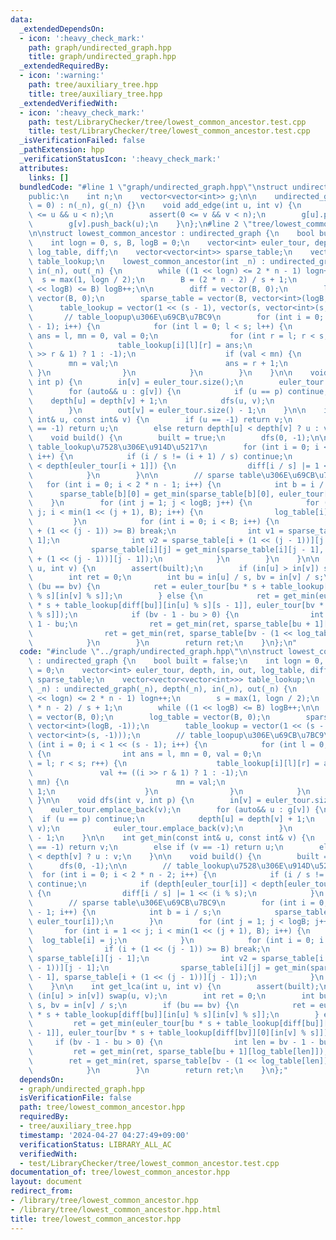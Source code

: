 ```yaml
---
data:
  _extendedDependsOn:
  - icon: ':heavy_check_mark:'
    path: graph/undirected_graph.hpp
    title: graph/undirected_graph.hpp
  _extendedRequiredBy:
  - icon: ':warning:'
    path: tree/auxiliary_tree.hpp
    title: tree/auxiliary_tree.hpp
  _extendedVerifiedWith:
  - icon: ':heavy_check_mark:'
    path: test/LibraryChecker/tree/lowest_common_ancestor.test.cpp
    title: test/LibraryChecker/tree/lowest_common_ancestor.test.cpp
  _isVerificationFailed: false
  _pathExtension: hpp
  _verificationStatusIcon: ':heavy_check_mark:'
  attributes:
    links: []
  bundledCode: "#line 1 \"graph/undirected_graph.hpp\"\nstruct undirected_graph {\n\
    public:\n    int n;\n    vector<vector<int>> g;\n\n    undirected_graph(int _n\
    \ = 0) : n(_n), g(_n) {}\n    void add_edge(int u, int v) {\n        assert(0\
    \ <= u && u < n);\n        assert(0 <= v && v < n);\n        g[u].push_back(v);\n\
    \        g[v].push_back(u);\n    }\n};\n#line 2 \"tree/lowest_common_ancestor.hpp\"\
    \n\nstruct lowest_common_ancestor : undirected_graph {\n    bool built = false;\n\
    \    int logn = 0, s, B, logB = 0;\n    vector<int> euler_tour, depth, in, out,\
    \ log_table, diff;\n    vector<vector<int>> sparse_table;\n    vector<vector<vector<int>>>\
    \ table_lookup;\n    lowest_common_ancestor(int _n) : undirected_graph(_n), depth(_n),\
    \ in(_n), out(_n) {\n        while ((1 << logn) <= 2 * n - 1) logn++;\n      \
    \  s = max(1, logn / 2);\n        B = (2 * n - 2) / s + 1;\n        while ((1\
    \ << logB) <= B) logB++;\n\n        diff = vector(B, 0);\n        log_table =\
    \ vector(B, 0);\n        sparse_table = vector(B, vector<int>(logB, -1));\n  \
    \      table_lookup = vector(1 << (s - 1), vector(s, vector<int>(s, -1)));\n \
    \       // table_loopup\u306E\u69CB\u7BC9\n        for (int i = 0; i < 1 << (s\
    \ - 1); i++) {\n            for (int l = 0; l < s; l++) {\n                int\
    \ ans = l, mn = 0, val = 0;\n                for (int r = l; r < s; r++) {\n \
    \                   table_lookup[i][l][r] = ans;\n                    val += ((i\
    \ >> r & 1) ? 1 : -1);\n                    if (val < mn) {\n                \
    \        mn = val;\n                        ans = r + 1;\n                   \
    \ }\n                }\n            }\n        }\n    }\n\n    void dfs(int v,\
    \ int p) {\n        in[v] = euler_tour.size();\n        euler_tour.emplace_back(v);\n\
    \        for (auto&& u : g[v]) {\n            if (u == p) continue;\n        \
    \    depth[u] = depth[v] + 1;\n            dfs(u, v);\n            euler_tour.emplace_back(v);\n\
    \        }\n        out[v] = euler_tour.size() - 1;\n    }\n\n    int get_min(const\
    \ int& u, const int& v) {\n        if (u == -1) return v;\n        else if (v\
    \ == -1) return u;\n        else return depth[u] < depth[v] ? u : v;\n    }\n\n\
    \    void build() {\n        built = true;\n        dfs(0, -1);\n\n        //\
    \ table_lookup\u7528\u306E\u914D\u5217\n        for (int i = 0; i < 2 * n - 2;\
    \ i++) {\n            if (i / s != (i + 1) / s) continue;\n            if (depth[euler_tour[i]]\
    \ < depth[euler_tour[i + 1]]) {\n                diff[i / s] |= 1 << (i % s);\n\
    \            }\n        }\n\n        // sparse table\u306E\u69CB\u7BC9\n     \
    \   for (int i = 0; i < 2 * n - 1; i++) {\n            int b = i / s;\n      \
    \      sparse_table[b][0] = get_min(sparse_table[b][0], euler_tour[i]);\n    \
    \    }\n        for (int j = 1; j < logB; j++) {\n            for (int i = 1 <<\
    \ j; i < min(1 << (j + 1), B); i++) {\n                log_table[i] = j;\n   \
    \         }\n            for (int i = 0; i < B; i++) {\n                if (i\
    \ + (1 << (j - 1)) >= B) break;\n                int v1 = sparse_table[i][j -\
    \ 1];\n                int v2 = sparse_table[i + (1 << (j - 1))][j - 1];\n   \
    \             sparse_table[i][j] = get_min(sparse_table[i][j - 1], sparse_table[i\
    \ + (1 << (j - 1))][j - 1]);\n            }\n        }\n    }\n\n    int get_lca(int\
    \ u, int v) {\n        assert(built);\n        if (in[u] > in[v]) swap(u, v);\n\
    \        int ret = 0;\n        int bu = in[u] / s, bv = in[v] / s;\n        if\
    \ (bu == bv) {\n            ret = euler_tour[bu * s + table_lookup[diff[bu]][in[u]\
    \ % s][in[v] % s]];\n        } else {\n            ret = get_min(euler_tour[bu\
    \ * s + table_lookup[diff[bu]][in[u] % s][s - 1]], euler_tour[bv * s + table_lookup[diff[bv]][0][in[v]\
    \ % s]]);\n            if (bv - 1 - bu > 0) {\n                int len = bv -\
    \ 1 - bu;\n                ret = get_min(ret, sparse_table[bu + 1][log_table[len]]);\n\
    \                ret = get_min(ret, sparse_table[bv - (1 << log_table[len])][log_table[len]]);\n\
    \            }\n        }\n        return ret;\n    }\n};\n"
  code: "#include \"../graph/undirected_graph.hpp\"\n\nstruct lowest_common_ancestor\
    \ : undirected_graph {\n    bool built = false;\n    int logn = 0, s, B, logB\
    \ = 0;\n    vector<int> euler_tour, depth, in, out, log_table, diff;\n    vector<vector<int>>\
    \ sparse_table;\n    vector<vector<vector<int>>> table_lookup;\n    lowest_common_ancestor(int\
    \ _n) : undirected_graph(_n), depth(_n), in(_n), out(_n) {\n        while ((1\
    \ << logn) <= 2 * n - 1) logn++;\n        s = max(1, logn / 2);\n        B = (2\
    \ * n - 2) / s + 1;\n        while ((1 << logB) <= B) logB++;\n\n        diff\
    \ = vector(B, 0);\n        log_table = vector(B, 0);\n        sparse_table = vector(B,\
    \ vector<int>(logB, -1));\n        table_lookup = vector(1 << (s - 1), vector(s,\
    \ vector<int>(s, -1)));\n        // table_loopup\u306E\u69CB\u7BC9\n        for\
    \ (int i = 0; i < 1 << (s - 1); i++) {\n            for (int l = 0; l < s; l++)\
    \ {\n                int ans = l, mn = 0, val = 0;\n                for (int r\
    \ = l; r < s; r++) {\n                    table_lookup[i][l][r] = ans;\n     \
    \               val += ((i >> r & 1) ? 1 : -1);\n                    if (val <\
    \ mn) {\n                        mn = val;\n                        ans = r +\
    \ 1;\n                    }\n                }\n            }\n        }\n   \
    \ }\n\n    void dfs(int v, int p) {\n        in[v] = euler_tour.size();\n    \
    \    euler_tour.emplace_back(v);\n        for (auto&& u : g[v]) {\n          \
    \  if (u == p) continue;\n            depth[u] = depth[v] + 1;\n            dfs(u,\
    \ v);\n            euler_tour.emplace_back(v);\n        }\n        out[v] = euler_tour.size()\
    \ - 1;\n    }\n\n    int get_min(const int& u, const int& v) {\n        if (u\
    \ == -1) return v;\n        else if (v == -1) return u;\n        else return depth[u]\
    \ < depth[v] ? u : v;\n    }\n\n    void build() {\n        built = true;\n  \
    \      dfs(0, -1);\n\n        // table_lookup\u7528\u306E\u914D\u5217\n      \
    \  for (int i = 0; i < 2 * n - 2; i++) {\n            if (i / s != (i + 1) / s)\
    \ continue;\n            if (depth[euler_tour[i]] < depth[euler_tour[i + 1]])\
    \ {\n                diff[i / s] |= 1 << (i % s);\n            }\n        }\n\n\
    \        // sparse table\u306E\u69CB\u7BC9\n        for (int i = 0; i < 2 * n\
    \ - 1; i++) {\n            int b = i / s;\n            sparse_table[b][0] = get_min(sparse_table[b][0],\
    \ euler_tour[i]);\n        }\n        for (int j = 1; j < logB; j++) {\n     \
    \       for (int i = 1 << j; i < min(1 << (j + 1), B); i++) {\n              \
    \  log_table[i] = j;\n            }\n            for (int i = 0; i < B; i++) {\n\
    \                if (i + (1 << (j - 1)) >= B) break;\n                int v1 =\
    \ sparse_table[i][j - 1];\n                int v2 = sparse_table[i + (1 << (j\
    \ - 1))][j - 1];\n                sparse_table[i][j] = get_min(sparse_table[i][j\
    \ - 1], sparse_table[i + (1 << (j - 1))][j - 1]);\n            }\n        }\n\
    \    }\n\n    int get_lca(int u, int v) {\n        assert(built);\n        if\
    \ (in[u] > in[v]) swap(u, v);\n        int ret = 0;\n        int bu = in[u] /\
    \ s, bv = in[v] / s;\n        if (bu == bv) {\n            ret = euler_tour[bu\
    \ * s + table_lookup[diff[bu]][in[u] % s][in[v] % s]];\n        } else {\n   \
    \         ret = get_min(euler_tour[bu * s + table_lookup[diff[bu]][in[u] % s][s\
    \ - 1]], euler_tour[bv * s + table_lookup[diff[bv]][0][in[v] % s]]);\n       \
    \     if (bv - 1 - bu > 0) {\n                int len = bv - 1 - bu;\n       \
    \         ret = get_min(ret, sparse_table[bu + 1][log_table[len]]);\n        \
    \        ret = get_min(ret, sparse_table[bv - (1 << log_table[len])][log_table[len]]);\n\
    \            }\n        }\n        return ret;\n    }\n};"
  dependsOn:
  - graph/undirected_graph.hpp
  isVerificationFile: false
  path: tree/lowest_common_ancestor.hpp
  requiredBy:
  - tree/auxiliary_tree.hpp
  timestamp: '2024-04-27 04:27:49+09:00'
  verificationStatus: LIBRARY_ALL_AC
  verifiedWith:
  - test/LibraryChecker/tree/lowest_common_ancestor.test.cpp
documentation_of: tree/lowest_common_ancestor.hpp
layout: document
redirect_from:
- /library/tree/lowest_common_ancestor.hpp
- /library/tree/lowest_common_ancestor.hpp.html
title: tree/lowest_common_ancestor.hpp
---
```

